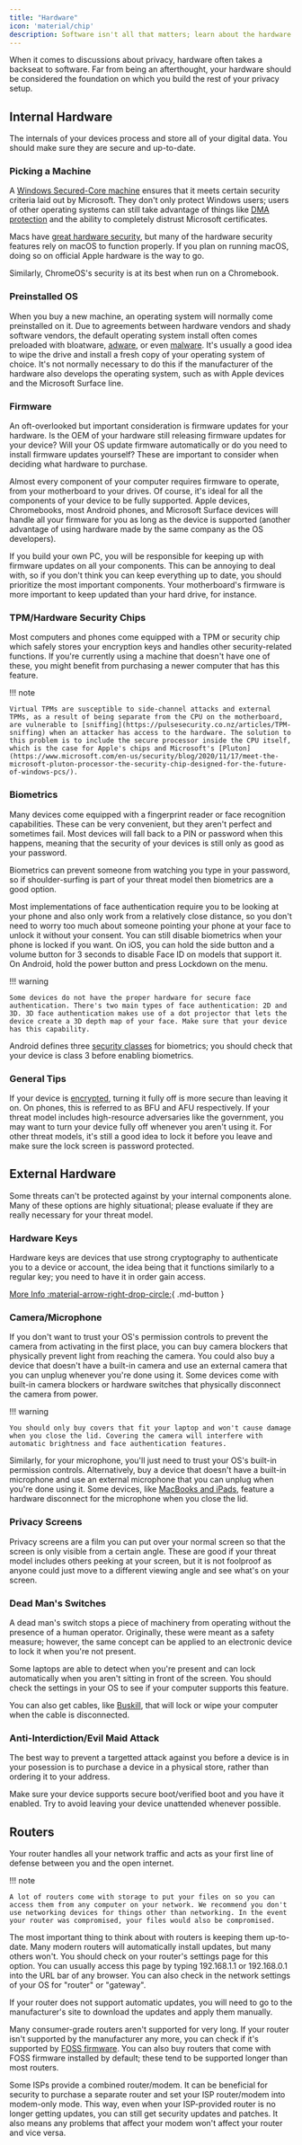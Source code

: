 ```yaml
---
title: "Hardware"
icon: 'material/chip'
description: Software isn't all that matters; learn about the hardware tools you use every day to protect your privacy.
---
```


When it comes to discussions about privacy, hardware often takes a backseat to software. Far from being an afterthought, your hardware should be considered the foundation on which you build the rest of your privacy setup.

## Internal Hardware

The internals of your devices process and store all of your digital data. You should make sure they are secure and up-to-date.

### Picking a Machine

A [Windows Secured-Core machine](https://learn.microsoft.com/en-us/windows-hardware/design/device-experiences/oem-highly-secure-11) ensures that it meets certain security criteria laid out by Microsoft. They don't only protect Windows users; users of other operating systems can still take advantage of things like [DMA protection](https://learn.microsoft.com/en-us/windows/security/information-protection/kernel-dma-protection-for-thunderbolt) and the ability to completely distrust Microsoft certificates.

Macs have [great hardware security](https://support.apple.com/guide/security/welcome/web), but many of the hardware security features rely on macOS to function properly. If you plan on running macOS, doing so on official Apple hardware is the way to go.

Similarly, ChromeOS's security is at its best when run on a Chromebook.

### Preinstalled OS

When you buy a new machine, an operating system will normally come preinstalled on it. Due to agreements between hardware vendors and shady software vendors, the default operating system install often comes preloaded with bloatware, [adware](https://www.bleepingcomputer.com/news/technology/lenovo-gets-a-slap-on-the-wrist-for-superfish-adware-scandal/), or even [malware](https://www.zdnet.com/article/dell-poweredge-motherboards-ship-with-malware/). It's usually a good idea to wipe the drive and install a fresh copy of your operating system of choice. It's not normally necessary to do this if the manufacturer of the hardware also develops the operating system, such as with Apple devices and the Microsoft Surface line.

### Firmware

An oft-overlooked but important consideration is firmware updates for your hardware. Is the OEM of your hardware still releasing firmware updates for your device? Will your OS update firmware automatically or do you need to install firmware updates yourself? These are important to consider when deciding what hardware to purchase.

Almost every component of your computer requires firmware to operate, from your motherboard to your drives. Of course, it's ideal for all the components of your device to be fully supported. Apple devices, Chromebooks, most Android phones, and Microsoft Surface devices will handle all your firmware for you as long as the device is supported (another advantage of using hardware made by the same company as the OS developers). 

If you build your own PC, you will be responsible for keeping up with firmware updates on all your components. This can be annoying to deal with, so if you don't think you can keep everything up to date, you should prioritize the most important components. Your motherboard's firmware is more important to keep updated than your hard drive, for instance.

### TPM/Hardware Security Chips

Most computers and phones come equipped with a TPM or security chip which safely stores your encryption keys and handles other security-related functions. If you're currently using a machine that doesn't have one of these, you might benefit from purchasing a newer computer that has this feature.

!!! note

    Virtual TPMs are susceptible to side-channel attacks and external TPMs, as a result of being separate from the CPU on the motherboard, are vulnerable to [sniffing](https://pulsesecurity.co.nz/articles/TPM-sniffing) when an attacker has access to the hardware. The solution to this problem is to include the secure processor inside the CPU itself, which is the case for Apple's chips and Microsoft's [Pluton](https://www.microsoft.com/en-us/security/blog/2020/11/17/meet-the-microsoft-pluton-processor-the-security-chip-designed-for-the-future-of-windows-pcs/).

### Biometrics

Many devices come equipped with a fingerprint reader or face recognition capabilities. These can be very convenient, but they aren't perfect and sometimes fail. Most devices will fall back to a PIN or password when this happens, meaning that the security of your devices is still only as good as your password.

Biometrics can prevent someone from watching you type in your password, so if shoulder-surfing is part of your threat model then biometrics are a good option.

Most implementations of face authentication require you to be looking at your phone and also only work from a relatively close distance, so you don't need to worry too much about someone pointing your phone at your face to unlock it without your consent. You can still disable biometrics when your phone is locked if you want. On iOS, you can hold the side button and a volume button for 3 seconds to disable Face ID on models that support it. On Android, hold the power button and press Lockdown on the menu.

!!! warning

    Some devices do not have the proper hardware for secure face authentication. There's two main types of face authentication: 2D and 3D. 3D face authentication makes use of a dot projector that lets the device create a 3D depth map of your face. Make sure that your device has this capability.
    
Android defines three [security classes](https://source.android.com/docs/security/features/biometric/measure#biometric-classes) for biometrics; you should check that your device is class 3 before enabling biometrics.

### General Tips

If your device is [encrypted](../encryption.md), turning it fully off is more secure than leaving it on. On phones, this is referred to as BFU and AFU respectively. If your threat model includes high-resource adversaries like the government, you may want to turn your device fully off whenever you aren't using it. For other threat models, it's still a good idea to lock it before you leave and make sure the lock screen is password protected.

## External Hardware

Some threats can't be protected against by your internal components alone. Many of these options are highly situational; please evaluate if they are really necessary for your threat model.

### Hardware Keys

Hardware keys are devices that use strong cryptography to authenticate you to a device or account, the idea being that it functions similarly to a regular key; you need to have it in order gain access.

[More Info :material-arrow-right-drop-circle:](../multi-factor-authentication/#hardware-security-keys){ .md-button }

### Camera/Microphone

If you don't want to trust your OS's permission controls to prevent the camera from activating in the first place, you can buy camera blockers that physically prevent light from reaching the camera. You could also buy a device that doesn't have a built-in camera and use an external camera that you can unplug whenever you're done using it. Some devices come with built-in camera blockers or hardware switches that physically disconnect the camera from power.

!!! warning

    You should only buy covers that fit your laptop and won't cause damage when you close the lid. Covering the camera will interfere with automatic brightness and face authentication features.

Similarly, for your microphone, you'll just need to trust your OS's built-in permission controls. Alternatively, buy a device that doesn't have a built-in microphone and use an external microphone that you can unplug when you're done using it. Some devices, like [MacBooks and iPads](https://support.apple.com/en-au/guide/security/secbbd20b00b/web), feature a hardware disconnect for the microphone when you close the lid.

### Privacy Screens

Privacy screens are a film you can put over your normal screen so that the screen is only visible from a certain angle. These are good if your threat model includes others peeking at your screen, but it is not foolproof as anyone could just move to a different viewing angle and see what's on your screen.

### Dead Man's Switches

A dead man's switch stops a piece of machinery from operating without the presence of a human operator. Originally, these were meant as a safety measure; however, the same concept can be applied to an electronic device to lock it when you're not present.

Some laptops are able to detect when you're present and can lock automatically when you aren't sitting in front of the screen. You should check the settings in your OS to see if your computer supports this feature.

You can also get cables, like [Buskill](https://www.buskill.in), that will lock or wipe your computer when the cable is disconnected.

### Anti-Interdiction/Evil Maid Attack

The best way to prevent a targetted attack against you before a device is in your posession is to purchase a device in a physical store, rather than ordering it to your address.

Make sure your device supports secure boot/verified boot and you have it enabled. Try to avoid leaving your device unattended whenever possible.

## Routers

Your router handles all your network traffic and acts as your first line of defense between you and the open internet.

!!! note

    A lot of routers come with storage to put your files on so you can access them from any computer on your network. We recommend you don't use networking devices for things other than networking. In the event your router was compromised, your files would also be compromised.

The most important thing to think about with routers is keeping them up-to-date. Many modern routers will automatically install updates, but many others won't. You should check on your router's settings page for this option. You can usually access this page by typing 192.168.1.1 or 192.168.0.1 into the URL bar of any browser. You can also check in the network settings of your OS for "router" or "gateway".

If your router does not support automatic updates, you will need to go to the manufacturer's site to download the updates and apply them manually.

Many consumer-grade routers aren't supported for very long. If your router isn't supported by the manufacturer any more, you can check if it's supported by [FOSS firmware](../router.md). You can also buy routers that come with FOSS firmware installed by default; these tend to be supported longer than most routers.

Some ISPs provide a combined router/modem. It can be beneficial for security to purchase a separate router and set your ISP router/modem into modem-only mode. This way, even when your ISP-provided router is no longer getting updates, you can still get security updates and patches. It also means any problems that affect your modem won't affect your router and vice versa.
